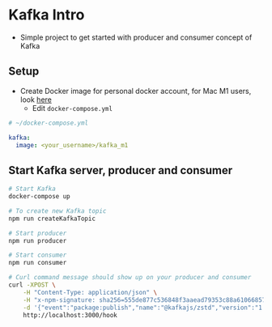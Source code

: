 # Kafka Intro

- Simple project to get started with producer and consumer concept of Kafka

## Setup

- Create Docker image for personal docker account, for Mac M1 users, look [here](https://stackoverflow.com/questions/67181738/docker-kafka-on-macos-m1-issues-stuck-on-configuring/68739361#68739361)
  - Edit `docker-compose.yml`

```yml
# ~/docker-compose.yml

kafka:
  image: <your_username>/kafka_m1
```

## Start Kafka server, producer and consumer

```sh
# Start Kafka
docker-compose up

# To create new Kafka topic
npm run createKafkaTopic

# Start producer
npm run producer

# Start consumer
npm run consumer

# Curl command message should show up on your producer and consumer
curl -XPOST \
    -H "Content-Type: application/json" \
    -H "x-npm-signature: sha256=555de877c536848f3aaead79353c88a610668575c546e31aa8c6c7fd8241cb12" \
    -d '{"event":"package:publish","name":"@kafkajs/zstd","version":"1.0.0","hookOwner":{"username":"nevon"},"payload":{"name":"@kafkajs/zstd"},"change":{"version":"1.0.0"},"time":1603444214995}' \
    http://localhost:3000/hook
```
